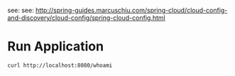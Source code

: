 see: see: http://spring-guides.marcuschiu.com/spring-cloud/cloud-config-and-discovery/cloud-config/spring-cloud-config.html

# Run Application

```shell
curl http://localhost:8080/whoami
```